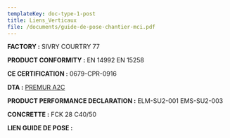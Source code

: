 ```yaml
---
templateKey: doc-type-1-post
title: Liens_Verticaux
file: /documents/guide-de-pose-chantier-mci.pdf
---
```

**FACTORY :** SIVRY COURTRY 77

**P﻿RODUCT CONFORMITY :** EN 14992 EN 15258

**C﻿E CERTIFICATION :** 0679-CPR-0916

**D﻿TA :** [PREMUR A2C](https://a2cdoc.com/produit/doc-a/)

**P﻿RODUCT PERFORMANCE DECLARATION :** ELM-SU2-001 EMS-SU2-003

**C﻿ONCRETTE :** FCK 28 C40/50

**L﻿IEN GUIDE DE POSE :**